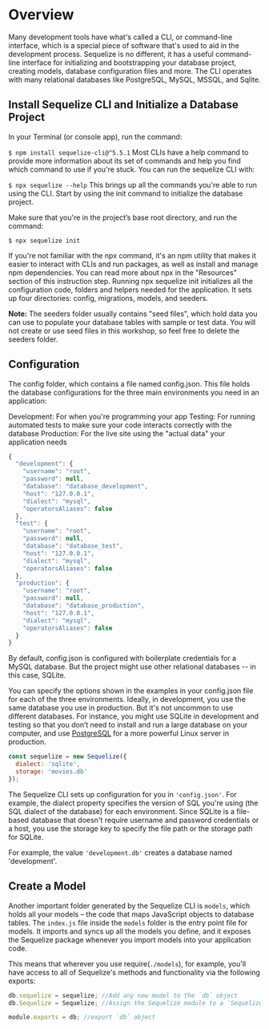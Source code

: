 # Overview

Many development tools have what's called a CLI, or command-line interface, which is a special piece of software that's used to aid in the development process. Sequelize is no different, it has a useful command-line interface for initializing and bootstrapping your database project, creating models, database configuration files and more. The CLI operates with many relational databases like PostgreSQL, MySQL, MSSQL, and Sqlite.

## Install Sequelize CLI and Initialize a Database Project

In your Terminal (or console app), run the command:

`$ npm install sequelize-cli@^5.5.1`
Most CLIs have a help command to provide more information about its set of commands and help you find which command to use if you're stuck. You can run the sequelize CLI with:

`$ npx sequelize --help`
This brings up all the commands you're able to run using the CLI. Start by using the init command to initialize the database project.

Make sure that you're in the project’s base root directory, and run the command:

`$ npx sequelize init`

If you're not familiar with the npx command, it's an npm utility that makes it easier to interact with CLIs and run packages, as well as install and manage npm dependencies. You can read more about npx in the "Resources" section of this instruction step.
Running npx sequelize init initializes all the configuration code, folders and helpers needed for the application. It sets up four directories: config, migrations, models, and seeders.

**Note:** The seeders folder usually contains "seed files", which hold data you can use to populate your database tables with sample or test data. You will not create or use seed files in this workshop, so feel free to delete the seeders folder.

## Configuration

The config folder, which contains a file named config.json. This file holds the database configurations for the three main environments you need in an application:

Development: For when you're programming your app
Testing: For running automated tests to make sure your code interacts correctly with the database
Production: For the live site using the "actual data" your application needs

```JavaScript
{
  "development": {
    "username": "root",
    "password": null,
    "database": "database_development",
    "host": "127.0.0.1",
    "dialect": "mysql",
    "operatorsAliases": false
  },
  "test": {
    "username": "root",
    "password": null,
    "database": "database_test",
    "host": "127.0.0.1",
    "dialect": "mysql",
    "operatorsAliases": false
  },
  "production": {
    "username": "root",
    "password": null,
    "database": "database_production",
    "host": "127.0.0.1",
    "dialect": "mysql",
    "operatorsAliases": false
  }
}
```

By default, config.json is configured with boilerplate credentials for a MySQL database. But the project might use other relational databases -- in this case, SQLite.

You can specify the options shown in the examples in your config.json file for each of the three environments. Ideally, in development, you use the same database you use in production. But it's not uncommon to use different databases. For instance, you might use SQLite in development and testing so that you don’t need to install and run a large database on your computer, and use [PostgreSQL](https://www.postgresql.org/) for a more powerful Linux server in production.

```JavaScript
const sequelize = new Sequelize({
  dialect: 'sqlite',
  storage: 'movies.db'
});
```

The Sequelize CLI sets up configuration for you in `'config.json'`. For example, the dialect property specifies the version of SQL you're using (the SQL dialect of the database) for each environment. Since SQLite is a file-based database that doesn't require username and password credentials or a host, you use the storage key to specify the file path or the storage path for SQLite.

For example, the value `'development.db'` creates a database named 'development'.

## Create a Model

Another important folder generated by the Sequelize CLI is `models`, which holds all your models – the code that maps JavaScript objects to database tables. The `index.js` file inside the `models` folder is the entry point file for models. It imports and syncs up all the models you define, and it exposes the Sequelize package whenever you import models into your application code.

This means that wherever you use require(`./models`), for example, you'll have access to all of Sequelize's methods and functionality via the following exports:

``` JavaScript
db.sequelize = sequelize; //Add any new model to the `db` object
db.Sequelize = Sequelize; //Assign the Sequelize module to a `Sequelize` property in the `db` object

module.exports = db; //export `db` object
```

